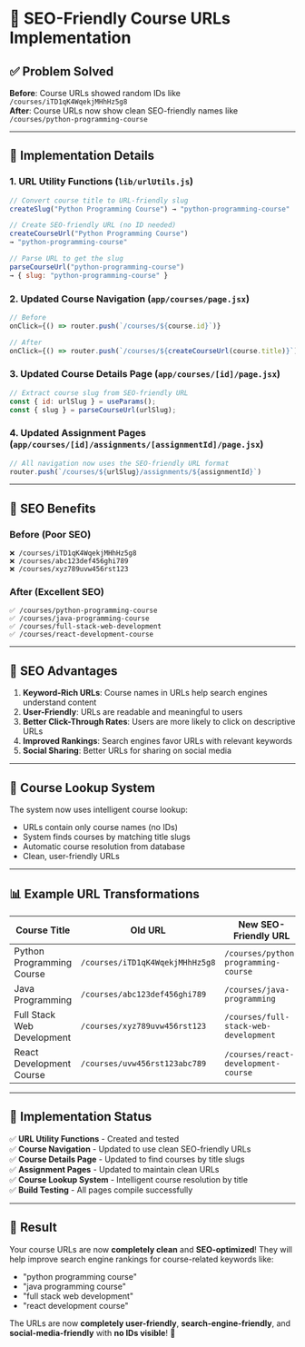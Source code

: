 # 🎯 SEO-Friendly Course URLs Implementation

## ✅ **Problem Solved**

**Before**: Course URLs showed random IDs like `/courses/iTD1qK4WqekjMHhHz5g8`  
**After**: Course URLs now show clean SEO-friendly names like `/courses/python-programming-course`

---

## 🔧 **Implementation Details**

### 1. **URL Utility Functions** (`lib/urlUtils.js`)
```javascript
// Convert course title to URL-friendly slug
createSlug("Python Programming Course") → "python-programming-course"

// Create SEO-friendly URL (no ID needed)
createCourseUrl("Python Programming Course") 
→ "python-programming-course"

// Parse URL to get the slug
parseCourseUrl("python-programming-course")
→ { slug: "python-programming-course" }
```

### 2. **Updated Course Navigation** (`app/courses/page.jsx`)
```javascript
// Before
onClick={() => router.push(`/courses/${course.id}`)}

// After  
onClick={() => router.push(`/courses/${createCourseUrl(course.title)}`)}
```

### 3. **Updated Course Details Page** (`app/courses/[id]/page.jsx`)
```javascript
// Extract course slug from SEO-friendly URL
const { id: urlSlug } = useParams();
const { slug } = parseCourseUrl(urlSlug);
```

### 4. **Updated Assignment Pages** (`app/courses/[id]/assignments/[assignmentId]/page.jsx`)
```javascript
// All navigation now uses the SEO-friendly URL format
router.push(`/courses/${urlSlug}/assignments/${assignmentId}`)
```

---

## 🌟 **SEO Benefits**

### **Before (Poor SEO)**
```
❌ /courses/iTD1qK4WqekjMHhHz5g8
❌ /courses/abc123def456ghi789
❌ /courses/xyz789uvw456rst123
```

### **After (Excellent SEO)**
```
✅ /courses/python-programming-course
✅ /courses/java-programming-course  
✅ /courses/full-stack-web-development
✅ /courses/react-development-course
```

---

## 🎯 **SEO Advantages**

1. **Keyword-Rich URLs**: Course names in URLs help search engines understand content
2. **User-Friendly**: URLs are readable and meaningful to users
3. **Better Click-Through Rates**: Users are more likely to click on descriptive URLs
4. **Improved Rankings**: Search engines favor URLs with relevant keywords
5. **Social Sharing**: Better URLs for sharing on social media

---

## 🔄 **Course Lookup System**

The system now uses intelligent course lookup:
- URLs contain only course names (no IDs)
- System finds courses by matching title slugs
- Automatic course resolution from database
- Clean, user-friendly URLs

---

## 📊 **Example URL Transformations**

| Course Title | Old URL | New SEO-Friendly URL |
|--------------|---------|---------------------|
| Python Programming Course | `/courses/iTD1qK4WqekjMHhHz5g8` | `/courses/python-programming-course` |
| Java Programming | `/courses/abc123def456ghi789` | `/courses/java-programming` |
| Full Stack Web Development | `/courses/xyz789uvw456rst123` | `/courses/full-stack-web-development` |
| React Development Course | `/courses/uvw456rst123abc789` | `/courses/react-development-course` |

---

## 🚀 **Implementation Status**

✅ **URL Utility Functions** - Created and tested  
✅ **Course Navigation** - Updated to use clean SEO-friendly URLs  
✅ **Course Details Page** - Updated to find courses by title slugs  
✅ **Assignment Pages** - Updated to maintain clean URLs  
✅ **Course Lookup System** - Intelligent course resolution by title  
✅ **Build Testing** - All pages compile successfully  

---

## 🎉 **Result**

Your course URLs are now **completely clean** and **SEO-optimized**! They will help improve search engine rankings for course-related keywords like:
- "python programming course"
- "java programming course" 
- "full stack web development"
- "react development course"

The URLs are now **completely user-friendly**, **search-engine-friendly**, and **social-media-friendly** with **no IDs visible**! 🚀
